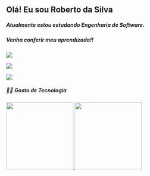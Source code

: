 ## Olá! Eu sou Roberto da Silva
##### Atualmente estou estudando Engenharia de Software.
##### Venha conferir meu aprendizado!!
<div>
<a href="https://wise-mountain-8a1.notion.site/d48b8e371f48418caf87f780f0df9915?v=8fa59ba7dadd40a693f2a3ccf3a61050" target="_blank"><img src="https://img.shields.io/badge/Clieque Aqui-202124?style=for-the-badge&logo=&logoColor=white" target="_blank"></a><br>
  
<a href="https://www.linkedin.com/in/roberto-smj/" target="_blank"><img src="https://img.shields.io/badge/-LinkedIn-%230077B5?style=for-the-badge&logo=linkedin&logoColor=white" target="_blank"></a>
  
<a href = "mailto:roberto.smj981@icloud.com"><img src="https://img.shields.io/badge/Email-000000?style=for-the-badge&logo=icloud&logoColor=white" target="_blank"></a>
</div>

##### 👨‍💻 Gosto de Tecnologia
##### 
#####



<div>
<a href="https://github.com/roberto981smj">
<img height="180em" src="https://github-readme-stats.vercel.app/api/top-langs/?username=roberto981smj&layout=compact&langs_count=7&theme=dracula"/>
<img height="180em" src="https://github-readme-stats.vercel.app/api?username=roberto981smj&show_icons=true&theme=dracula&include_all_commits=true&count_private=true"/>
</div>

